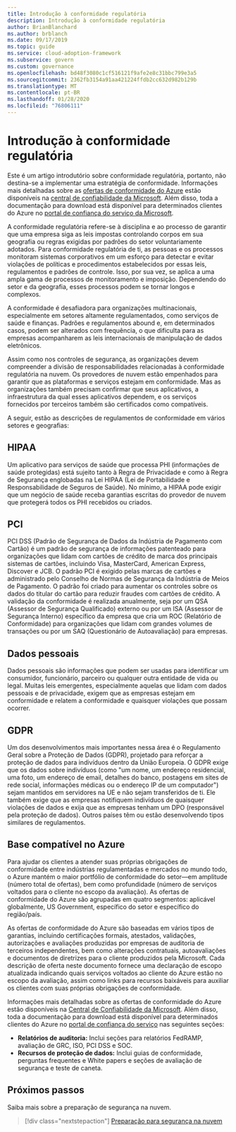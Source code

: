 ```yaml
---
title: Introdução à conformidade regulatória
description: Introdução à conformidade regulatória
author: BrianBlanchard
ms.author: brblanch
ms.date: 09/17/2019
ms.topic: guide
ms.service: cloud-adoption-framework
ms.subservice: govern
ms.custom: governance
ms.openlocfilehash: bd48f3080c1cf516121f9afe2e8c31bbc799e3a5
ms.sourcegitcommit: 2362fb3154a91aa421224ffdb2cc632d982b129b
ms.translationtype: MT
ms.contentlocale: pt-BR
ms.lasthandoff: 01/28/2020
ms.locfileid: "76806111"
---
```

# <a name="introduction-to-regulatory-compliance"></a>Introdução à conformidade regulatória

Este é um artigo introdutório sobre conformidade regulatória, portanto, não destina-se a implementar uma estratégia de conformidade. Informações mais detalhadas sobre as [ofertas de conformidade do Azure](https://aka.ms/allcompliance) estão disponíveis na [central de confiabilidade da Microsoft](https://www.microsoft.com/trustcenter/default.aspx). Além disso, toda a documentação para download está disponível para determinados clientes do Azure no [portal de confiança do serviço da Microsoft](https://servicetrust.microsoft.com).

A conformidade regulatória refere-se à disciplina e ao processo de garantir que uma empresa siga as leis impostas controlando corpos em sua geografia ou regras exigidas por padrões do setor voluntariamente adotados. Para conformidade regulatória de ti, as pessoas e os processos monitoram sistemas corporativos em um esforço para detectar e evitar violações de políticas e procedimentos estabelecidos por essas leis, regulamentos e padrões de controle. Isso, por sua vez, se aplica a uma ampla gama de processos de monitoramento e imposição. Dependendo do setor e da geografia, esses processos podem se tornar longos e complexos.

A conformidade é desafiadora para organizações multinacionais, especialmente em setores altamente regulamentados, como serviços de saúde e finanças. Padrões e regulamentos abound e, em determinados casos, podem ser alterados com frequência, o que dificulta para as empresas acompanharem as leis internacionais de manipulação de dados eletrônicos.

Assim como nos controles de segurança, as organizações devem compreender a divisão de responsabilidades relacionadas à conformidade regulatória na nuvem. Os provedores de nuvem estão empenhados para garantir que as plataformas e serviços estejam em conformidade. Mas as organizações também precisam confirmar que seus aplicativos, a infraestrutura da qual esses aplicativos dependem, e os serviços fornecidos por terceiros também são certificados como compatíveis.

A seguir, estão as descrições de regulamentos de conformidade em vários setores e geografias:

## <a name="hipaa"></a>HIPAA

Um aplicativo para serviços de saúde que processa PHI (informações de saúde protegidas) está sujeito tanto à Regra de Privacidade e como à Regra de Segurança englobadas na Lei HIPAA (Lei de Portabilidade e Responsabilidade de Seguros de Saúde). No mínimo, a HIPAA pode exigir que um negócio de saúde receba garantias escritas do provedor de nuvem que protegerá todos os PHI recebidos ou criados.

## <a name="pci"></a>PCI

PCI DSS (Padrão de Segurança de Dados da Indústria de Pagamento com Cartão) é um padrão de segurança de informações patenteado para organizações que lidam com cartões de crédito de marca dos principais sistemas de cartões, incluindo Visa, MasterCard, American Express, Discover e JCB. O padrão PCI é exigido pelas marcas de cartões e administrado pelo Conselho de Normas de Segurança da Indústria de Meios de Pagamento. O padrão foi criado para aumentar os controles sobre os dados do titular do cartão para reduzir fraudes com cartões de crédito. A validação da conformidade é realizada anualmente, seja por um QSA (Assessor de Segurança Qualificado) externo ou por um ISA (Assessor de Segurança Interno) específico da empresa que cria um ROC (Relatório de Conformidade) para organizações que lidam com grandes volumes de transações ou por um SAQ (Questionário de Autoavaliação) para empresas.

## <a name="personal-data"></a>Dados pessoais

Dados pessoais são informações que podem ser usadas para identificar um consumidor, funcionário, parceiro ou qualquer outra entidade de vida ou legal. Muitas leis emergentes, especialmente aquelas que lidam com dados pessoais e de privacidade, exigem que as empresas estejam em conformidade e relatem a conformidade e quaisquer violações que possam ocorrer.

## <a name="gdpr"></a>GDPR

Um dos desenvolvimentos mais importantes nessa área é o Regulamento Geral sobre a Proteção de Dados (GDPR), projetado para reforçar a proteção de dados para indivíduos dentro da União Europeia. O GDPR exige que os dados sobre indivíduos (como "um nome, um endereço residencial, uma foto, um endereço de email, detalhes do banco, postagens em sites de rede social, informações médicas ou o endereço IP de um computador") sejam mantidos em servidores na UE e não sejam transferidos de ti. Ele também exige que as empresas notifiquem indivíduos de quaisquer violações de dados e exija que as empresas tenham um DPO (responsável pela proteção de dados). Outros países têm ou estão desenvolvendo tipos similares de regulamentos.

## <a name="compliant-foundation-in-azure"></a>Base compatível no Azure

Para ajudar os clientes a atender suas próprias obrigações de conformidade entre indústrias regulamentadas e mercados no mundo todo, o Azure mantém o maior portfólio de conformidade do setor&mdash;em amplitude (número total de ofertas), bem como profundidade (número de serviços voltados para o cliente no escopo da avaliação). As ofertas de conformidade do Azure são agrupadas em quatro segmentos: aplicável globalmente, US Government, específico do setor e específico do região/país.

As ofertas de conformidade do Azure são baseadas em vários tipos de garantias, incluindo certificações formais, atestados, validações, autorizações e avaliações produzidas por empresas de auditoria de terceiros independentes, bem como alterações contratuais, autoavaliações e documentos de diretrizes para o cliente produzidos pela Microsoft. Cada descrição de oferta neste documento fornece uma declaração de escopo atualizada indicando quais serviços voltados ao cliente do Azure estão no escopo da avaliação, assim como links para recursos baixáveis para auxiliar os clientes com suas próprias obrigações de conformidade.

Informações mais detalhadas sobre as ofertas de conformidade do Azure estão disponíveis na [Central de Confiabilidade da Microsoft](https://www.microsoft.com/trustcenter/compliance/complianceofferings). Além disso, toda a documentação para download está disponível para determinados clientes do Azure no [portal de confiança do serviço](https://servicetrust.microsoft.com) nas seguintes seções:

- **Relatórios de auditoria:** Inclui seções para relatórios FedRAMP, avaliação de GRC, ISO, PCI DSS e SOC.
- **Recursos de proteção de dados:** Inclui guias de conformidade, perguntas frequentes e White papers e seções de avaliação de segurança e teste de caneta.

## <a name="next-steps"></a>Próximos passos

Saiba mais sobre a preparação de segurança na nuvem.

> [!div class="nextstepaction"]
> [Preparação para segurança na nuvem](./cloud-security-readiness.md)
